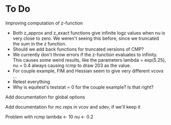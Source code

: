 # To Do

Improving computation of z-function
* Both z_approx and z_exact functions give infinite logz values when nu is
  very close to zero. We weren't seeing this before, since we truncated the
  sum in the z function.
* Should we add back functions for truncated versions of CMP?
* We currently don't throw errors if the z-function evaluates to infinity.
  This causes some weird results, like the parameters lambda = exp(5.25),
  nu = 0.4 always causing rcmp to draw 203 as the value.
* For couple example, FIM and Hessian seem to give very different vcovs ...
* Retest everything
* Why is equitest's teststat = 0 for the couple example? Is that right?

Add documentation for global options

Add documentation for mc.reps in vcov and sdev, if we'll keep it

Problem with rcmp
lambda <- 10
nu <- 0.2
